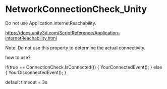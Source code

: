 # NetworkConnectionCheck_Unity

 Do not use Application.internetReachability.
 
 https://docs.unity3d.com/ScriptReference/Application-internetReachability.html
 
 Note: Do not use this property to determine the actual connectivity.


how to use?

if(true == ConnectionCheck.IsConnected())
{
   YourConnectedEvent(); 
}
else
{
   YourDisconnectedEvent(); 
}


default timeout = 3s

